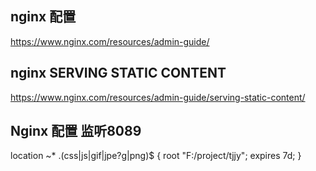 ## nginx 配置
https://www.nginx.com/resources/admin-guide/

## nginx SERVING STATIC CONTENT
https://www.nginx.com/resources/admin-guide/serving-static-content/

## Nginx 配置 监听8089
location ~* \.(css|js|gif|jpe?g|png)$ {
  root      "F:/project/tjjy";
  expires   7d;
}
